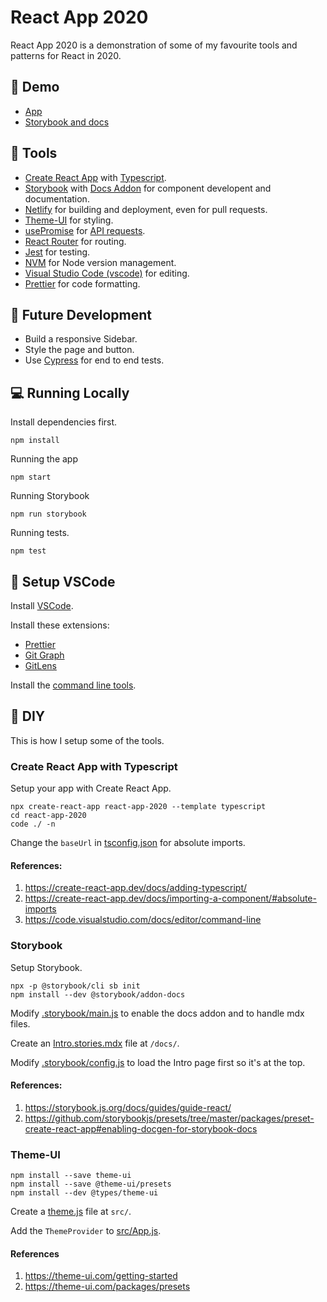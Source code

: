 # React App 2020

React App 2020 is a demonstration of some of my favourite tools and patterns for React in 2020.

## 🚀 Demo

- [App](https://react-app-2020.netlify.com/)
- [Storybook and docs](https://react-app-2020-storybook.netlify.com/)

## 🔧 Tools

- [Create React App](https://create-react-app.dev/docs/adding-typescript/) with [Typescript](https://www.typescriptlang.org/).
- [Storybook](https://github.com/storybookjs/presets/tree/master/packages/preset-create-react-app) with [Docs Addon](https://github.com/storybookjs/storybook/tree/master/addons/docs) for component developent and documentation.
- [Netlify](https://www.netlify.com/) for building and deployment, even for pull requests.
- [Theme-UI](https://theme-ui.com/) for styling.
- [usePromise](https://github.com/cadbox1/react-app-2020/blob/master/src/common/hooks/usePromise.ts) for [API requests](https://github.com/cadbox1/react-app-2020/blob/master/src/pages/Dashboard/index.tsx#L15).
- [React Router](https://reacttraining.com/react-router/web/guides/quick-start) for routing.
- [Jest](https://create-react-app.dev/docs/running-tests/) for testing.
- [NVM](https://github.com/nvm-sh/nvm) for Node version management.
- [Visual Studio Code (vscode)](https://code.visualstudio.com/) for editing.
- [Prettier](https://prettier.io/) for code formatting.

## 🔮 Future Development

- Build a responsive Sidebar.
- Style the page and button.
- Use [Cypress](https://www.cypress.io/) for end to end tests.

## 💻 Running Locally

Install dependencies first.

```
npm install
```

Running the app

```
npm start
```

Running Storybook

```
npm run storybook
```

Running tests.

```
npm test
```

## 📝 Setup VSCode

Install [VSCode](https://code.visualstudio.com/).

Install these extensions:

- [Prettier](https://marketplace.visualstudio.com/items?itemName=esbenp.prettier-vscode)
- [Git Graph](https://marketplace.visualstudio.com/items?itemName=mhutchie.git-graph)
- [GitLens](https://marketplace.visualstudio.com/items?itemName=eamodio.gitlens)

Install the [command line tools](https://code.visualstudio.com/docs/editor/command-line).

## 🔨 DIY

This is how I setup some of the tools.

### Create React App with Typescript

Setup your app with Create React App.

```
npx create-react-app react-app-2020 --template typescript
cd react-app-2020
code ./ -n
```

Change the `baseUrl` in [tsconfig.json](https://github.com/cadbox1/react-app-2020/blob/master/tsconfig.json) for absolute imports.

#### References:

1. https://create-react-app.dev/docs/adding-typescript/
1. https://create-react-app.dev/docs/importing-a-component/#absolute-imports
1. https://code.visualstudio.com/docs/editor/command-line

### Storybook

Setup Storybook.

```
npx -p @storybook/cli sb init
npm install --dev @storybook/addon-docs
```

Modify [.storybook/main.js](https://github.com/cadbox1/react-app-2020/blob/master/.storybook/main.js) to enable the docs addon and to handle mdx files.

Create an [Intro.stories.mdx](https://github.com/cadbox1/react-app-2020/blob/master/docs/Intro.stories.mdx) file at `/docs/`.

Modify [.storybook/config.js](https://github.com/cadbox1/react-app-2020/blob/master/.storybook/config.js) to load the Intro page first so it's at the top.

#### References:

1. https://storybook.js.org/docs/guides/guide-react/
1. https://github.com/storybookjs/presets/tree/master/packages/preset-create-react-app#enabling-docgen-for-storybook-docs

### Theme-UI

```
npm install --save theme-ui
npm install --save @theme-ui/presets
npm install --dev @types/theme-ui
```

Create a [theme.js](https://github.com/cadbox1/react-app-2020/blob/master/src/theme.js) file at `src/`.

Add the `ThemeProvider` to [src/App.js](https://github.com/cadbox1/react-app-2020/blob/master/src/App.tsx).

#### References

1. https://theme-ui.com/getting-started
1. https://theme-ui.com/packages/presets
